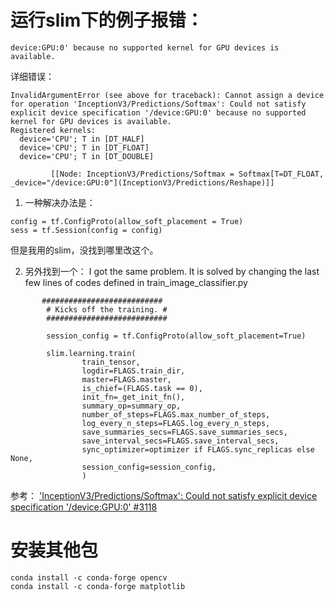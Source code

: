 # 运行slim下的例子报错：
```
device:GPU:0' because no supported kernel for GPU devices is available.
```

详细错误：
```
InvalidArgumentError (see above for traceback): Cannot assign a device for operation 'InceptionV3/Predictions/Softmax': Could not satisfy explicit device specification '/device:GPU:0' because no supported kernel for GPU devices is available.
Registered kernels:
  device='CPU'; T in [DT_HALF]
  device='CPU'; T in [DT_FLOAT]
  device='CPU'; T in [DT_DOUBLE]

         [[Node: InceptionV3/Predictions/Softmax = Softmax[T=DT_FLOAT, _device="/device:GPU:0"](InceptionV3/Predictions/Reshape)]]
```


1. 一种解决办法是：
```
config = tf.ConfigProto(allow_soft_placement = True)
sess = tf.Session(config = config)
```
但是我用的slim，没找到哪里改这个。

2. 另外找到一个：
I got the same problem. It is solved by changing the last few lines of codes defined in train_image_classifier.py
```
       ###########################
        # Kicks off the training. #
        ###########################
        
        session_config = tf.ConfigProto(allow_soft_placement=True)
        
        slim.learning.train(
                train_tensor,
                logdir=FLAGS.train_dir,
                master=FLAGS.master,
                is_chief=(FLAGS.task == 0),
                init_fn=_get_init_fn(),
                summary_op=summary_op,
                number_of_steps=FLAGS.max_number_of_steps,
                log_every_n_steps=FLAGS.log_every_n_steps,
                save_summaries_secs=FLAGS.save_summaries_secs,
                save_interval_secs=FLAGS.save_interval_secs,
                sync_optimizer=optimizer if FLAGS.sync_replicas else None,
                session_config=session_config,
                )
```


参考：
['InceptionV3/Predictions/Softmax': Could not satisfy explicit device specification '/device:GPU:0' #3118](https://github.com/tensorflow/models/issues/3118)

# 安装其他包
```
conda install -c conda-forge opencv
conda install -c conda-forge matplotlib
```